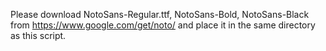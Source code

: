 Please download NotoSans-Regular.ttf, NotoSans-Bold, NotoSans-Black from https://www.google.com/get/noto/ and place it in the same directory as this script.
